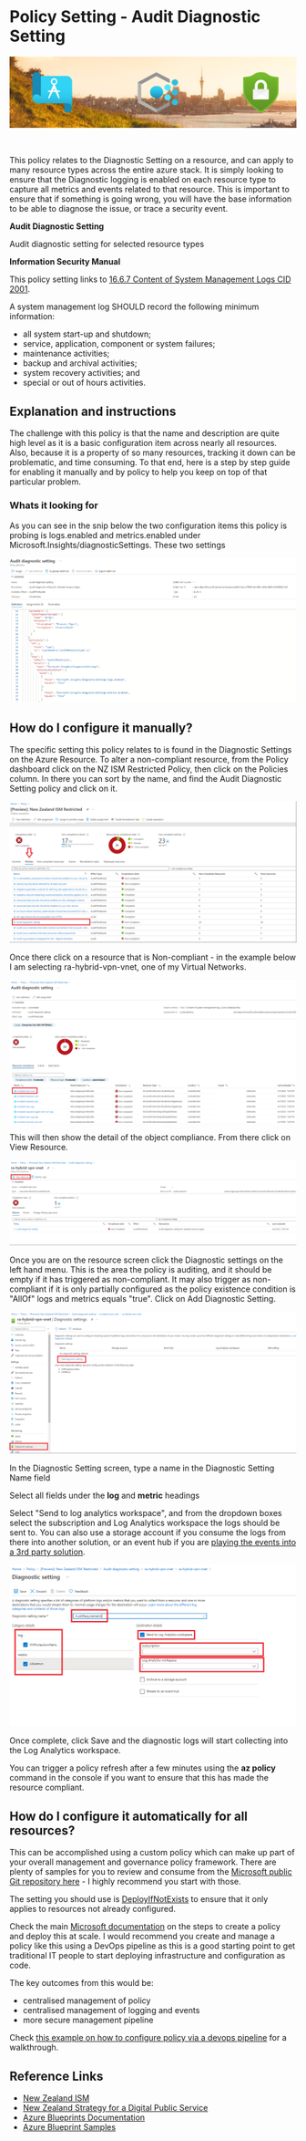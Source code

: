 # Policy Setting - Audit Diagnostic Setting
![banner]

<br/>

This policy relates to the Diagnostic Setting on a resource, and can apply to many resource types across the entire azure stack.  It is simply looking to ensure that the Diagnostic logging is enabled on each resource type to capture all metrics and events related to that resource.  This is important to ensure that if something is going wrong, you will have the base information to be able to diagnose the issue, or trace a security event. 

**Audit Diagnostic Setting**

Audit diagnostic setting for selected resource types

**Information Security Manual**

This policy setting links to [16.6.7 Content of System Management Logs CID 2001][CID2001].

A system management log SHOULD record the following minimum information:

* all system start-up and shutdown;
* service, application, component or system failures;
* maintenance activities;
* backup and archival activities;
* system recovery activities; and
* special or out of hours activities.

## Explanation and instructions

The challenge with this policy is that the name and description are quite high level as it is a basic configuration item across nearly all resources. Also, because it is a property of so many resources, tracking it down can be problematic, and time consuming.  To that end, here is a step by step guide for enabling it manually and by policy to help you keep on top of that particular problem.

### Whats it looking for

As you can see in the snip below the two configuration items this policy is probing is logs.enabled and metrics.enabled under Microsoft.Insights/diagnosticSettings.  These two settings 

![auditdiag]

## How do I configure it manually?

The specific setting this policy relates to is found in the Diagnostic Settings on the Azure Resource.  To alter a non-compliant resource, from the Policy dashboard click on the NZ ISM Restricted Policy, then click on the Policies column.  In there you can sort by the name, and find the Audit Diagnostic Setting policy and click on it.

![console1]

Once there click on a resource that is Non-compliant - in the example below I am selecting ra-hybrid-vpn-vnet, one of my Virtual Networks.

![console2]

This will then show the detail of the object compliance.  From there click on View Resource.

![console3]

Once you are on the resource screen click the Diagnostic settings on the left hand menu.  This is the area the policy is auditing, and it should be empty if it has triggered as non-compliant.  It may also trigger as non-compliant if it is only partially configured as the policy existence condition is "AllOf" logs and metrics equals "true".  Click on Add Diagnostic Setting.

![console4]

In the Diagnostic Setting screen, type a name in the Diagnostic Setting Name field

Select all fields under the **log** and **metric** headings

Select "Send to log analytics workspace", and from the dropdown boxes select the subscription and Log Analytics workspace the logs should be sent to.  You can also use a storage account if you consume the logs from there into another solution, or an event hub if you are [playing the events into a 3rd party solution][AzureMonEventHub].

![console5]

Once complete, click Save and the diagnostic logs will start collecting into the Log Analytics workspace.

You can trigger a policy refresh after a few minutes using the **az policy** command in the console if you want to ensure that this has made the resource compliant.

## How do I configure it automatically for all resources?

This can be accomplished using a custom policy which can make up part of your overall management and governance policy framework.  There are plenty of samples for you to review and consume from the [Microsoft public Git repository here][GitAuditDiagSetting] - I highly recommend you start with those.

The setting you should use is [DeployIfNotExists][AzurePolDeploy] to ensure that it only applies to resources not already configured.

Check the main [Microsoft documentation][AzureMonitorScale] on the steps to create a policy and deploy this at scale.  I would recommend you create and manage a policy like this using a DevOps pipeline as this is a good starting point to get traditional IT people to start deploying infrastructure and configuration as code.

The key outcomes from this would be:

* centralised management of policy
* centralised management of logging and events
* more secure management pipeline

Check [this example on how to configure policy via a devops pipeline][AzurePolDevOps] for a walkthrough.

## Reference Links
* [New Zealand ISM][NZISM]
* [New Zealand Strategy for a Digital Public Service][NZGovDigital]
* [Azure Blueprints Documentation][AzureBP]
* [Azure Blueprint Samples][AzureBPSamples]

<!-- Local -->
[Banner]: images/banner.png
[AuditDiag]: images/policyauditdiag1.png
[Console1]: images/policyauditdiag2.png
[Console2]: images/policyauditdiag3.png
[Console3]: images/policyauditdiag4.png
[Console4]: images/policyauditdiag5.png
[Console5]: images/policyauditdiag6.png

<!-- External -->
[NZISM]: https://www.nzism.gcsb.govt.nz/ism-document
[AzureBP]: https://docs.microsoft.com/en-us/azure/governance/blueprints/overview
[AzureBPSamples]: https://docs.microsoft.com/en-us/azure/governance/blueprints/samples/
[NZGovDigital]: https://www.digital.govt.nz/digital-government/strategy/strategy-summary/strategy-for-a-digital-public-service/
[CID1829]: https://www.nzism.gcsb.govt.nz/ism-document#1829
[CID2006]: https://www.nzism.gcsb.govt.nz/ism-document#2006
[CID2001]: https://www.nzism.gcsb.govt.nz/ism-document#2001
[AzureArc]: https://docs.microsoft.com/en-us/azure/azure-arc/
[AzurePolicyExempt]: https://docs.microsoft.com/en-us/azure/governance/policy/concepts/exemption-structure
[AzureMonEventHub]: https://docs.microsoft.com/en-us/azure/azure-monitor/essentials/stream-monitoring-data-event-hubs
[GitAuditDiagSetting]: https://github.com/Azure/azure-policy/tree/master/samples/Monitoring
[AzurePolDeploy]: https://docs.microsoft.com/en-us/azure/governance/policy/concepts/effects#deployifnotexists-properties
[AzureMonitorScale]: https://docs.microsoft.com/en-us/azure/azure-monitor/deploy-scale
[AzurePolDevOps]: https://techcommunity.microsoft.com/t5/azure-paas-blog/azure-policy-perform-policy-operations-through-azure-devops/ba-p/2045515
